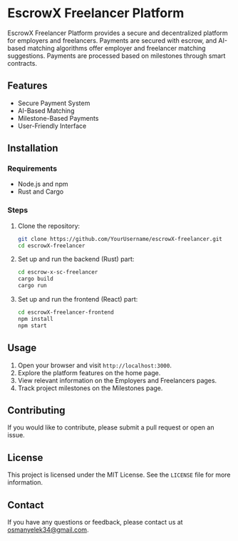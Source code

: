 # EscrowX Freelancer Platform

EscrowX Freelancer Platform provides a secure and decentralized platform for employers and freelancers. Payments are secured with escrow, and AI-based matching algorithms offer employer and freelancer matching suggestions. Payments are processed based on milestones through smart contracts.

## Features

- Secure Payment System
- AI-Based Matching
- Milestone-Based Payments
- User-Friendly Interface

## Installation

### Requirements

- Node.js and npm
- Rust and Cargo

### Steps

1. Clone the repository:

    ```sh
    git clone https://github.com/YourUsername/escrowX-freelancer.git
    cd escrowX-freelancer
    ```

2. Set up and run the backend (Rust) part:

    ```sh
    cd escrow-x-sc-freelancer
    cargo build
    cargo run
    ```

3. Set up and run the frontend (React) part:

    ```sh
    cd escrowX-freelancer-frontend
    npm install
    npm start
    ```

## Usage

1. Open your browser and visit `http://localhost:3000`.
2. Explore the platform features on the home page.
3. View relevant information on the Employers and Freelancers pages.
4. Track project milestones on the Milestones page.

## Contributing

If you would like to contribute, please submit a pull request or open an issue.

## License

This project is licensed under the MIT License. See the `LICENSE` file for more information.

## Contact

If you have any questions or feedback, please contact us at [osmanyelek34@gmail.com](mailto:osmanyelek34@gmail.com).
